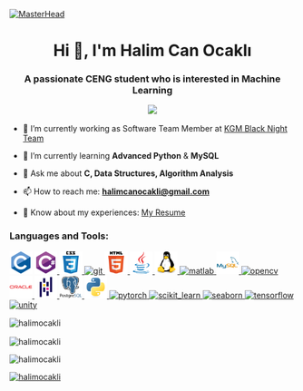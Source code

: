 [![MasterHead](https://www.cognex.com/library/media/blogs/deep-learning-blogs/2021/what-is-deep-learning-large.jpg?sc_lang=en&h=300&w=945&la=en&hash=2E77DA2E7601CF8405B46430F9DDD00A)](https://www.csee.umbc.edu/courses/471/papers/turing.pdf)
<h1 align="center">Hi 👋, I'm Halim Can Ocaklı</h1>
<h3 align="center">A passionate CENG student who is interested in Machine Learning</h3>
<p align="center">
  <img src="https://c.tenor.com/flflC6GFzO8AAAAd/sultan-alrefaei-programmer.gif">
</p>

- 🔭 I’m currently working as Software Team Member at [KGM Black Night Team](https://www.instagram.com/blacknight_tek/)

- 🌱 I’m currently learning **Advanced Python** & **MySQL**

- 💬 Ask me about **C, Data Structures, Algorithm Analysis**

- 📫 How to reach me: **halimcanocakli@gmail.com**

- 📄 Know about my experiences: [My Resume](https://drive.google.com/file/d/1RGTY0kwHbFIiH82-pZaHRXim9s7JP46W/view?usp=sharing)


<h3 align="left">Languages and Tools:</h3>
<p <a href="https://www.cprogramming.com/" target="_blank" rel="noreferrer"> <img src="https://raw.githubusercontent.com/devicons/devicon/master/icons/c/c-original.svg" alt="c" width="40" height="40"/> </a> <a href="https://www.w3schools.com/cs/" target="_blank" rel="noreferrer"> <img src="https://raw.githubusercontent.com/devicons/devicon/master/icons/csharp/csharp-original.svg" alt="csharp" width="40" height="40"/> </a> <a href="https://www.w3schools.com/css/" target="_blank" rel="noreferrer"> <img src="https://raw.githubusercontent.com/devicons/devicon/master/icons/css3/css3-original-wordmark.svg" alt="css3" width="40" height="40"/> </a> <a href="https://git-scm.com/" target="_blank" rel="noreferrer"> <img src="https://www.vectorlogo.zone/logos/git-scm/git-scm-icon.svg" alt="git" width="40" height="40"/> </a> <a href="https://www.w3.org/html/" target="_blank" rel="noreferrer"> <img src="https://raw.githubusercontent.com/devicons/devicon/master/icons/html5/html5-original-wordmark.svg" alt="html5" width="40" height="40"/> </a> <a href="https://www.java.com" target="_blank" rel="noreferrer"> <img src="https://raw.githubusercontent.com/devicons/devicon/master/icons/java/java-original.svg" alt="java" width="40" height="40"/> </a> <a href="https://www.linux.org/" target="_blank" rel="noreferrer"> <img src="https://raw.githubusercontent.com/devicons/devicon/master/icons/linux/linux-original.svg" alt="linux" width="40" height="40"/> </a> <a href="https://www.mathworks.com/" target="_blank" rel="noreferrer"> <img src="https://upload.wikimedia.org/wikipedia/commons/2/21/Matlab_Logo.png" alt="matlab" width="40" height="40"/> </a> <a href="https://www.mysql.com/" target="_blank" rel="noreferrer"> <img src="https://raw.githubusercontent.com/devicons/devicon/master/icons/mysql/mysql-original-wordmark.svg" alt="mysql" width="40" height="40"/> </a> <a href="https://opencv.org/" target="_blank" rel="noreferrer"> <img src="https://www.vectorlogo.zone/logos/opencv/opencv-icon.svg" alt="opencv" width="40" height="40"/> </a> <a href="https://www.oracle.com/" target="_blank" rel="noreferrer"> <img src="https://raw.githubusercontent.com/devicons/devicon/master/icons/oracle/oracle-original.svg" alt="oracle" width="40" height="40"/> </a> <a href="https://pandas.pydata.org/" target="_blank" rel="noreferrer"> <img src="https://raw.githubusercontent.com/devicons/devicon/2ae2a900d2f041da66e950e4d48052658d850630/icons/pandas/pandas-original.svg" alt="pandas" width="40" height="40"/> </a> <a href="https://www.postgresql.org" target="_blank" rel="noreferrer"> <img src="https://raw.githubusercontent.com/devicons/devicon/master/icons/postgresql/postgresql-original-wordmark.svg" alt="postgresql" width="40" height="40"/> </a> <a href="https://www.python.org" target="_blank" rel="noreferrer"> <img src="https://raw.githubusercontent.com/devicons/devicon/master/icons/python/python-original.svg" alt="python" width="40" height="40"/> </a> <a href="https://pytorch.org/" target="_blank" rel="noreferrer"> <img src="https://www.vectorlogo.zone/logos/pytorch/pytorch-icon.svg" alt="pytorch" width="40" height="40"/> </a> <a href="https://scikit-learn.org/" target="_blank" rel="noreferrer"> <img src="https://upload.wikimedia.org/wikipedia/commons/0/05/Scikit_learn_logo_small.svg" alt="scikit_learn" width="40" height="40"/> </a> <a href="https://seaborn.pydata.org/" target="_blank" rel="noreferrer"> <img src="https://seaborn.pydata.org/_images/logo-mark-lightbg.svg" alt="seaborn" width="40" height="40"/> </a> <a href="https://www.tensorflow.org" target="_blank" rel="noreferrer"> <img src="https://www.vectorlogo.zone/logos/tensorflow/tensorflow-icon.svg" alt="tensorflow" width="40" height="40"/> </a> <a href="https://unity.com/" target="_blank" rel="noreferrer"> <img src="https://www.vectorlogo.zone/logos/unity3d/unity3d-icon.svg" alt="unity" width="40" height="40"/> </a> </p>

<p><img align="center" src="https://github-readme-streak-stats.herokuapp.com/?user=halimocakli&" alt="halimocakli" /></p>
<p><img align="center" src="https://github-readme-stats.vercel.app/api/top-langs?username=halimocakli&show_icons=true&locale=en&layout=compact" alt="halimocakli" /></p>

<p align="left"> <img src="https://komarev.com/ghpvc/?username=halimocakli&label=Profile%20views&color=0e75b6&style=flat" alt="halimocakli" /> </p>

<p align="left"> <a href="https://twitter.com/halimocakli" target="blank"><img src="https://img.shields.io/twitter/follow/halimocakli?logo=twitter&style=for-the-badge" alt="halimocakli" /></a> </p>

